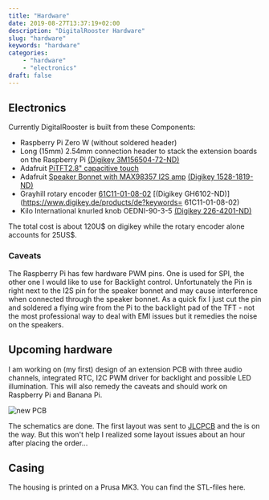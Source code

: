 ```yaml
---
title: "Hardware"
date: 2019-08-27T13:37:19+02:00
description: "DigitalRooster Hardware"
slug: "hardware"
keywords: "hardware"
categories:
    - "hardware"
    - "electronics"
draft: false
---
```

## Electronics

Currently DigitalRooster is built from these Components:

* Raspberry Pi Zero W (without soldered header)
* Long (15mm) 2.54mm connection header to stack the extension boards on the Raspberry Pi
  [(Digikey 3M156504-72-ND)](https://www.digikey.de/products/de?keywords=3M156504-72-ND)
* Adafruit [PiTFT2.8" capacitive touch](https://learn.adafruit.com/downloads/pdf/adafruit-2-8-pitft-capacitive-touch.pdf)
* Adafruit [Speaker Bonnet with MAX98357 I2S amp](https://cdn-learn.adafruit.com/downloads/pdf/adafruit-speaker-bonnet-for-raspberry-pi.pdf)
  [(Digikey 1528-1819-ND)](https://www.digikey.de/products/de?keywords=1528-1819-ND)
* Grayhill rotary encoder [61C11-01-08-02](http://lgrws01.grayhill.com/web1/images/ProductImages/I-21-22.pdf)
  [(Digikey GH6102-ND)](https://www.digikey.de/products/de?keywords= 61C11-01-08-02)
* Kilo International knurled knob OEDNI-90-3-5
  [(Digikey 226-4201-ND)](https://www.digikey.de/products/de?keywords=OEDNI-90-3-5)

The total cost is about 120U$ on digikey while the rotary encoder alone accounts
for 25US$.

### Caveats

The Raspberry Pi has few hardware PWM pins. One is used for SPI, the other one I
would like to use for Backlight control. Unfortunately the Pin is right next to
the I2S pin for the speaker bonnet and may cause interference when connected
through the speaker bonnet. As a quick fix I just cut the pin and soldered a
flying wire from the Pi to the backlight pad of the TFT - not the most
professional way to deal with EMI issues but it remedies the noise on the
speakers.

## Upcoming hardware

I am working on (my first) design of an extension PCB with three audio channels,
integrated RTC, I2C PWM driver for backlight and possible LED illumination.
This will also remedy the caveats and should work on Raspberry Pi and Banana Pi.

<img src="/img/pages/Board3d.jpg" alt="new PCB"
	title="new PCB" class="image small" />

The schematics are done. The first layout was sent to
[JLCPCB](https://jlcpcb.com) and the is on the way. But this won't help I
realized some layout issues about an hour after placing the order...

## Casing

The housing is printed on a Prusa MK3. You can find the STL-files here.
